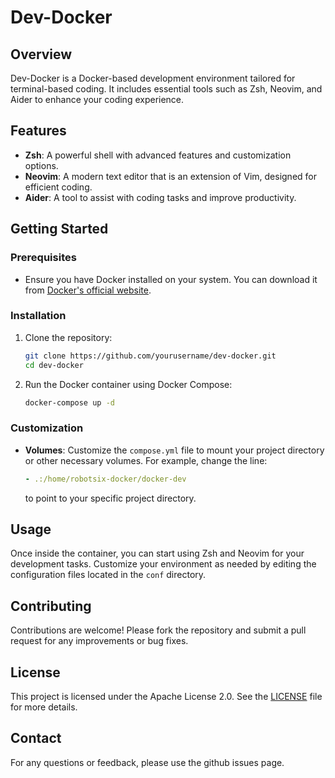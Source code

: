 # Dev-Docker

## Overview

Dev-Docker is a Docker-based development environment tailored for terminal-based coding. It includes essential tools such as Zsh, Neovim, and Aider to enhance your coding experience.

## Features

- **Zsh**: A powerful shell with advanced features and customization options.
- **Neovim**: A modern text editor that is an extension of Vim, designed for efficient coding.
- **Aider**: A tool to assist with coding tasks and improve productivity.

## Getting Started

### Prerequisites

- Ensure you have Docker installed on your system. You can download it from [Docker's official website](https://www.docker.com/products/docker-desktop).

### Installation

1. Clone the repository:
   ```bash
   git clone https://github.com/yourusername/dev-docker.git
   cd dev-docker
   ```

2. Run the Docker container using Docker Compose:
   ```bash
   docker-compose up -d
   ```

### Customization

- **Volumes**: Customize the `compose.yml` file to mount your project directory or other necessary volumes. For example, change the line:
  ```yaml
  - .:/home/robotsix-docker/docker-dev
  ```
  to point to your specific project directory.

## Usage

Once inside the container, you can start using Zsh and Neovim for your development tasks. Customize your environment as needed by editing the configuration files located in the `conf` directory.

## Contributing

Contributions are welcome! Please fork the repository and submit a pull request for any improvements or bug fixes.

## License

This project is licensed under the Apache License 2.0. See the [LICENSE](LICENSE) file for more details.

## Contact

For any questions or feedback, please use the github issues page.

